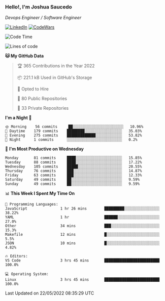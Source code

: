 ### Hello!, I'm Joshua Saucedo
*Devops Engineer / Software Engineer*  

[![LinkedIn](https://img.shields.io/badge/LinkedIn-0073b1?logo=linkedin&style=flat-square&logoColor=white)](https://www.linkedin.com/in/joshua-nathanael-saucedo-uriarte-bb0336169/)
[![CodeWars](https://www.codewars.com/users/joshuansu0897/badges/micro)](https://www.codewars.com/users/joshuansu0897)

<!--START_SECTION:waka-->
![Code Time](http://img.shields.io/badge/Code%20Time-0%20secs-blue)

![Lines of code](https://img.shields.io/badge/From%20Hello%20World%20I%27ve%20Written-2%20Million%20lines%20of%20code-blue)

**🐱 My GitHub Data** 

> 🏆 365 Contributions in the Year 2022
 > 
> 📦 221.1 kB Used in GitHub's Storage 
 > 
> 💼 Opted to Hire
 > 
> 📜 80 Public Repositories 
 > 
> 🔑 33 Private Repositories  
 > 
**I'm a Night 🦉** 

```text
🌞 Morning    56 commits     ██░░░░░░░░░░░░░░░░░░░░░░░   10.96% 
🌆 Daytime    179 commits    ████████░░░░░░░░░░░░░░░░░   35.03% 
🌃 Evening    275 commits    █████████████░░░░░░░░░░░░   53.82% 
🌙 Night      1 commits      ░░░░░░░░░░░░░░░░░░░░░░░░░   0.2%

```
📅 **I'm Most Productive on Wednesday** 

```text
Monday       81 commits     ████░░░░░░░░░░░░░░░░░░░░░   15.85% 
Tuesday      88 commits     ████░░░░░░░░░░░░░░░░░░░░░   17.22% 
Wednesday    105 commits    █████░░░░░░░░░░░░░░░░░░░░   20.55% 
Thursday     76 commits     ███░░░░░░░░░░░░░░░░░░░░░░   14.87% 
Friday       63 commits     ███░░░░░░░░░░░░░░░░░░░░░░   12.33% 
Saturday     49 commits     ██░░░░░░░░░░░░░░░░░░░░░░░   9.59% 
Sunday       49 commits     ██░░░░░░░░░░░░░░░░░░░░░░░   9.59%

```


📊 **This Week I Spent My Time On** 

```text
💬 Programming Languages: 
JavaScript               1 hr 26 mins        █████████░░░░░░░░░░░░░░░░   38.22% 
YAML                     1 hr                ██████░░░░░░░░░░░░░░░░░░░   27.0% 
Other                    34 mins             ███░░░░░░░░░░░░░░░░░░░░░░   15.3% 
Makefile                 12 mins             █░░░░░░░░░░░░░░░░░░░░░░░░   5.5% 
JSON                     10 mins             █░░░░░░░░░░░░░░░░░░░░░░░░   4.82%

🔥 Editors: 
VS Code                  3 hrs 45 mins       █████████████████████████   100.0%

💻 Operating System: 
Linux                    3 hrs 45 mins       █████████████████████████   100.0%

```


 Last Updated on 22/05/2022 08:35:29 UTC
<!--END_SECTION:waka-->
